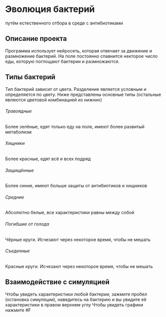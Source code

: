 # Эволюция бактерий
путём естественного отбора в среде с антибиотиками
## Описание проекта
Программа использует нейросеть, которая отвечает за движение и размножение бактерий.
На поле постоянно спавнится некторое число еды, которую поглощают бактерии и размножаются.

## Типы бактерий
Тип бактерий зависит от цвета. Разделение является условным и определяется по цвету. Ниже представлены основные типы (остальные являются цветовой комбинацией из нижних)
###### Травоядные
Более зелёные, едят только еду на поле, имеют более развитый метаболизм
###### Хищники
Более красные, едят всё и  всех подряд
###### Защищённые
Более синие, имеют больше защиты от антибиотиков и хищников
###### Средние
Абсолютно белые, все характеристики равны между собой
###### Погибшие от голода
Чёрные круги. Исчезают через некоторое время, чтобы не мешать
###### Съеденные
Красные круги. Исчезают через некоторое время, чтобы не мешать

## Взаимодействие с симуляцией
Чтобы увидеть характеристики любой бактерии, зажмите пробел (остановка симуляции), наведитесь на бактерию и вы увидите её характеристики в правом верхнем углу
Чтобы увидеть графики нажмите #F
